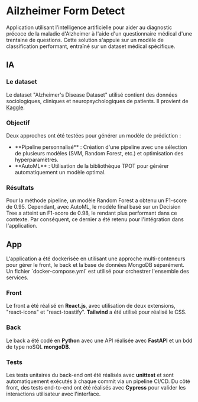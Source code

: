 <h1>Ailzheimer Form Detect</h1>
<p>Application utilisant l'intelligence artificielle pour aider au diagnostic précoce de la maladie d'Alzheimer à l'aide d'un questionnaire médical d'une trentaine de questions. Cette solution s'appuie sur un modèle de classification performant, entraîné sur un dataset médical spécifique.</p>

<h2>IA</h2>

<h3>Le dataset</h3>
<p>Le dataset "Alzheimer's Disease Dataset" utilisé contient des données sociologiques, cliniques et neuropsychologiques de patients. Il provient de <a href="https://www.kaggle.com/datasets/rabieelkharoua/alzheimers-disease-dataset" target="_blank">Kaggle</a>.</p>
<h3>Objectif</h3>
<p>Deux approches ont été testées pour générer un modèle de prédiction :</p>
<ul>
<li>**Pipeline personnalisé** : Création d'une pipeline avec une sélection de plusieurs modèles (SVM, Random Forest, etc.) et optimisation des hyperparamètres.</li>
<li>**AutoML** : Utilisation de la bibliothèque TPOT pour générer automatiquement un modèle optimal.</li>
</ul>

<h3>Résultats</h3>
<p>Pour la méthode pipeline, un modèle Random Forest a obtenu un F1-score de 0.95. Cependant, avec AutoML, le modèle final basé sur un Decision Tree a atteint un F1-score de 0.98, le rendant plus performant dans ce contexte. Par conséquent, ce dernier a été retenu pour l'intégration dans l'application.</p>

<h2>App</h2>
<p>L'application a été dockerisée en utilisant une approche multi-conteneurs pour gérer le front, le back et la base de données MongoDB séparément. Un fichier `docker-compose.yml` est utilisé pour orchestrer l'ensemble des services.</p>


<h3>Front</h3>
<p>Le front a été réalisé en <strong>React.js</strong>, avec utilisation de deux extensions, "react-icons" et "react-toastify". <strong>Tailwind</strong> a été utilisé pour réalisé le CSS.</p>

<h3>Back</h3>
<p>Le back a été codé en <strong>Python</strong> avec une API réalisée avec <strong>FastAPI</strong> et un bdd de type noSQL <strong>mongoDB</strong>.</p>

<h3>Tests</h3>
<p>Les tests unitaires du back-end ont été réalisés avec <strong>unittest</strong> et sont automatiquement exécutés à chaque commit via un pipeline CI/CD. Du côté front, des tests end-to-end ont été réalisés avec <strong>Cypress</strong> pour valider les interactions utilisateur avec l'interface.</p>